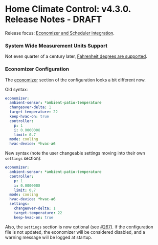 Home Climate Control: v4.3.0. Release Notes - DRAFT
==

Release focus: [Economizer and Scheduler integration](https://github.com/home-climate-control/dz/milestone/18).

### System Wide Measurement Units Support

Not even quarter of a century later, [Fahrenheit degrees are supported](../configuration/home-climate-control.md#measurement-units).

### Economizer Configuration
The [economizer](../configuration/zones.md#economizer) section of the configuration looks a bit different now.

Old syntax:
```yaml
economizer:
  ambient-sensor: *ambient-patio-temperature
  changeover-delta: 1
  target-temperature: 22
  keep-hvac-on: true
  controller:
    p: 1
    i: 0.0000008
    limit: 0.7
  mode: cooling
  hvac-device: *hvac-a6
```

New syntax (note the user changeable settings moving into their own `settings` section):
```yaml
economizer:
  ambient-sensor: *ambient-patio-temperature
  controller:
    p: 1
    i: 0.0000008
    limit: 0.7
  mode: cooling
  hvac-device: *hvac-a6
  settings:
    changeover-delta: 1
    target-temperature: 22
    keep-hvac-on: true
```

Also, the `settings` section is now optional (see [#267](https://github.com/home-climate-control/dz/issues/267)). If the configuration file is not updated,
the economizer will be considered disabled, and a warning message will be logged at startup.
